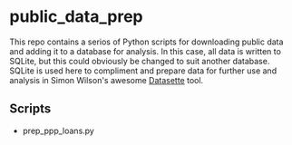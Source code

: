 # public_data_prep

This repo contains a serios of Python scripts for downloading public data and adding it to a database for analysis. In this case, all data is written to SQLite, but this could obviously be changed to suit another database. SQLite is used here to compliment and prepare data for further use and analysis in Simon Wilson's awesome [Datasette](https://datasette.io/) tool. 

## Scripts

- prep_ppp_loans.py